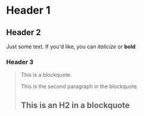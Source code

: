 Header 1
====================

Header 2
---------------------

Just some text. If you'd like, you can *italicize* or **bold**

### Header 3

> This is a blockquote.
> 
> This is the second paragraph in the blockquote.
>
> ## This is an H2 in a blockquote